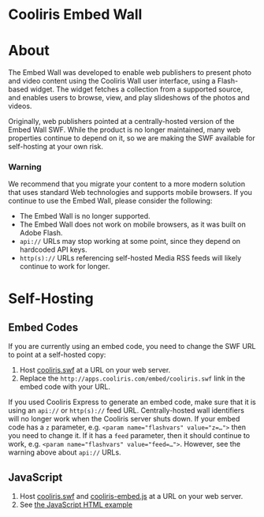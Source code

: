 Cooliris Embed Wall
==========

# About

The Embed Wall was developed to enable web publishers to present photo and video content using the Cooliris Wall user interface, using a Flash-based widget. The widget fetches a collection from a supported source, and enables users to browse, view, and play slideshows of the photos and videos.

Originally, web publishers pointed at a centrally-hosted version of the Embed Wall SWF. While the product is no longer maintained, many web properties continue to depend on it, so we are making the SWF available for self-hosting at your own risk.

### Warning

We recommend that you migrate your content to a more modern solution that uses standard Web technologies and supports mobile browsers. If you continue to use the Embed Wall, please consider the following:

* The Embed Wall is no longer supported.
* The Embed Wall does not work on mobile browsers, as it was built on Adobe Flash.
* `api://` URLs may stop working at some point, since they depend on hardcoded API keys.
* `http(s)://` URLs referencing self-hosted Media RSS feeds will likely continue to work for longer.

# Self-Hosting

## Embed Codes

If you are currently using an embed code, you need to change the SWF URL to point at a self-hosted copy:

1. Host [cooliris.swf](cooliris.swf) at a URL on your web server.
2. Replace the `http://apps.cooliris.com/embed/cooliris.swf` link in the embed code with your URL.

If you used Cooliris Express to generate an embed code, make sure that it is using an `api://` or `http(s)://` feed URL. Centrally-hosted wall identifiers will no longer work when the Cooliris server shuts down. If your embed code has a `z` parameter, e.g. `<param name="flashvars" value="z=…">` then you need to change it. If it has a `feed` parameter, then it should continue to work, e.g. `<param name="flashvars" value="feed=…">`. However, see the warning above about `api://` URLs.

## JavaScript

1. Host [cooliris.swf](cooliris.swf) and [cooliris-embed.js](js/cooliris-embed.js) at a URL on your web server.
2. See [the JavaScript HTML example](js/example.html) 

